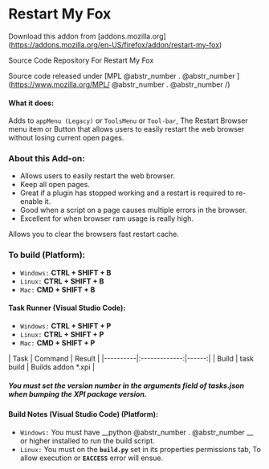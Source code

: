 # Restart My Fox

Download this addon from [addons.mozilla.org] (https://addons.mozilla.org/en-US/firefox/addon/restart-my-fox)

Source Code Repository For Restart My Fox

Source code released under [MPL @abstr_number . @abstr_number ] (https://www.mozilla.org/MPL/ @abstr_number . @abstr_number /)

#### What it does:

Adds to `appMenu (Legacy)` or `ToolsMenu` or `Tool-bar`, The Restart Browser menu item or Button that allows users to easily restart the web browser without losing current open pages.

### About this Add-on:

  * Allows users to easily restart the web browser.
  * Keep all open pages.
  * Great if a plugin has stopped working and a restart is required to re-enable it.
  * Good when a script on a page causes multiple errors in the browser.
  * Excellent for when browser ram usage is really high.



Allows you to clear the browsers fast restart cache.

### To build (Platform):

  * `Windows:` __CTRL + SHIFT + B__
  * `Linux:` __CTRL + SHIFT + B__
  * `Mac:` __CMD + SHIFT + B__



#### Task Runner (Visual Studio Code):

  * `Windows:` __CTRL + SHIFT + P__
  * `Linux:` __CTRL + SHIFT + P__
  * `Mac:` __CMD + SHIFT + P__



| Task | Command | Result | |----------|:-------------:|------:| | Build | task build | Builds addon *.xpi |

##### You must set the version number in the arguments field of tasks.json when bumping the XPI package version.

#### Build Notes (Visual Studio Code) (Platform):

  * `Windows:` You must have __python @abstr_number . @abstr_number __ or higher installed to run the build script.
  * `Linux:` You must on the __`build.py`__ set in its properties permissions tab, To allow execution or __`EACCESS`__ error will ensue.


